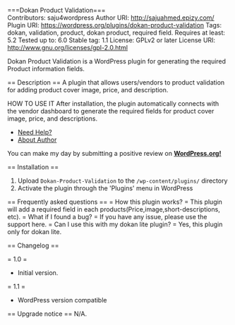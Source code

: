 ===Dokan Product Validation===</br>
Contributors: saju4wordpress
Author URI:  http://sajuahmed.epizy.com/
Plugin URI: https://wordpress.org/plugins/dokan-product-validation
Tags: dokan, validation, product, dokan product, required field.
Requires at least: 5.2
Tested up to: 6.0
Stable tag: 1.1
License: GPLv2 or later 
License URI: http://www.gnu.org/licenses/gpl-2.0.html

Dokan Product Validation is a WordPress plugin for generating the required Product information fields.

== Description ==
A plugin that allows users/vendors to product validation for adding product cover image, price, and description.

HOW TO USE IT
After installation, the plugin automatically connects with the vendor dashboard to generate the required fields for product cover image, price, and descriptions. 


*   [Need Help?](http://sajuahmed.epizy.com/)		
*   [About Author](http://sajuahmed.epizy.com/)


You can make my day by submitting a positive review on <a href="https://wordpress.org/support/plugin/dokan-product-validation/reviews/" target="_blank"><strong>WordPress.org!</strong></a></p>

== Installation ==
1. Upload `Dokan-Product-Validation` to the `/wp-content/plugins/` directory
2. Activate the plugin through the 'Plugins' menu in WordPress

== Frequently asked questions ==
= How this plugin works? =
This plugin will add a required field in each products(Price,image,short-descriptions, etc).
= What if I found a bug? =
If you have any issue, please use the support here.
= Can I use this with my dokan lite plugin? =
Yes, this plugin only for dokan lite.

== Changelog ==

= 1.0 =

* Initial version.

= 1.1 =

* WordPress version compatible

== Upgrade notice ==
N/A.
